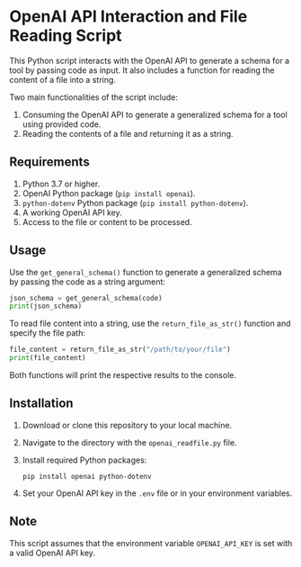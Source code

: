 # OpenAI API Interaction and File Reading Script

This Python script interacts with the OpenAI API to generate a schema for a tool by passing code as input. It also includes a function for reading the content of a file into a string.

Two main functionalities of the script include:
1. Consuming the OpenAI API to generate a generalized schema for a tool using provided code.
2. Reading the contents of a file and returning it as a string.

## Requirements

1. Python 3.7 or higher.
2. OpenAI Python package (`pip install openai`).
3. `python-dotenv` Python package (`pip install python-dotenv`).
4. A working OpenAI API key.
5. Access to the file or content to be processed.

## Usage

Use the `get_general_schema()` function to generate a generalized schema by passing the code as a string argument:

```python
json_schema = get_general_schema(code)
print(json_schema)
```

To read file content into a string, use the `return_file_as_str()` function and specify the file path:

```python
file_content = return_file_as_str("/path/to/your/file")
print(file_content)
```

Both functions will print the respective results to the console.

## Installation

1. Download or clone this repository to your local machine.
2. Navigate to the directory with the `openai_readfile.py` file.
3. Install required Python packages:

    ```
    pip install openai python-dotenv
    ```

4. Set your OpenAI API key in the `.env` file or in your environment variables.

## Note

This script assumes that the environment variable `OPENAI_API_KEY` is set with a valid OpenAI API key.
